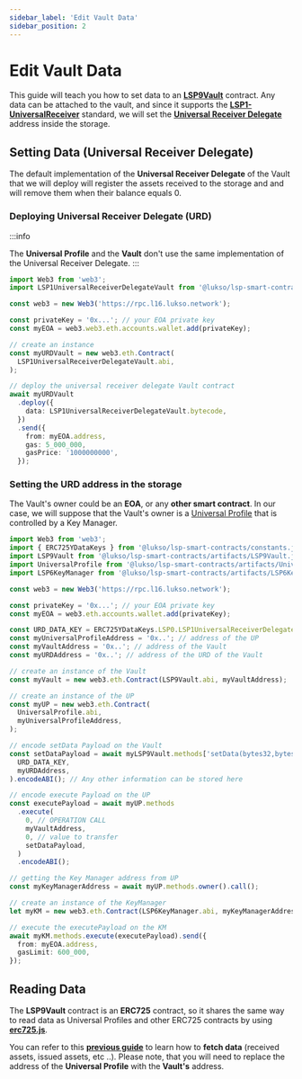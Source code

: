 ```yaml
---
sidebar_label: 'Edit Vault Data'
sidebar_position: 2
---
```


# Edit Vault Data

This guide will teach you how to set data to an **[LSP9Vault](../../standards/smart-contracts/lsp9-vault.md)** contract. Any data can be attached to the vault, and since it supports the **[LSP1-UniversalReceiver](../../standards/generic-standards/lsp1-universal-receiver.md)** standard, we will set the [**Universal Receiver Delegate**](../../standards/smart-contracts/lsp1-universal-receiver-delegate-vault.md) address inside the storage.

## Setting Data (Universal Receiver Delegate)

The default implementation of the **Universal Receiver Delegate** of the Vault that we will deploy will register the assets received to the storage and and will remove them when their balance equals 0.

### Deploying Universal Receiver Delegate (URD)

:::info

The **Universal Profile** and the **Vault** don't use the same implementation of the Universal Receiver Delegate.
:::

```typescript title="Deploying the Universal Receiver Delegate of the vault"
import Web3 from 'web3';
import LSP1UniversalReceiverDelegateVault from '@lukso/lsp-smart-contracts/artifacts/LSP1UniversalReceiverDelegateVault.json';

const web3 = new Web3('https://rpc.l16.lukso.network');

const privateKey = '0x...'; // your EOA private key
const myEOA = web3.web3.eth.accounts.wallet.add(privateKey);

// create an instance
const myURDVault = new web3.eth.Contract(
  LSP1UniversalReceiverDelegateVault.abi,
);

// deploy the universal receiver delegate Vault contract
await myURDVault
  .deploy({
    data: LSP1UniversalReceiverDelegateVault.bytecode,
  })
  .send({
    from: myEOA.address,
    gas: 5_000_000,
    gasPrice: '1000000000',
  });
```

### Setting the URD address in the storage

The Vault's owner could be an **EOA**, or any **other smart contract**. In our case, we will suppose that the Vault's owner is a [Universal Profile](../../standards/universal-profile/introduction.md) that is controlled by a Key Manager.

```typescript title="Setting the URD address in the storage"
import Web3 from 'web3';
import { ERC725YDataKeys } from '@lukso/lsp-smart-contracts/constants.js';
import LSP9Vault from '@lukso/lsp-smart-contracts/artifacts/LSP9Vault.json';
import UniversalProfile from '@lukso/lsp-smart-contracts/artifacts/UniversalProfile.json';
import LSP6KeyManager from '@lukso/lsp-smart-contracts/artifacts/LSP6KeyManager.json';

const web3 = new Web3('https://rpc.l16.lukso.network');

const privateKey = '0x...'; // your EOA private key
const myEOA = web3.eth.accounts.wallet.add(privateKey);

const URD_DATA_KEY = ERC725YDataKeys.LSP0.LSP1UniversalReceiverDelegate;
const myUniversalProfileAddress = '0x..'; // address of the UP
const myVaultAddress = '0x..'; // address of the Vault
const myURDAddress = '0x..'; // address of the URD of the Vault

// create an instance of the Vault
const myVault = new web3.eth.Contract(LSP9Vault.abi, myVaultAddress);

// create an instance of the UP
const myUP = new web3.eth.Contract(
  UniversalProfile.abi,
  myUniversalProfileAddress,
);

// encode setData Payload on the Vault
const setDataPayload = await myLSP9Vault.methods['setData(bytes32,bytes)'](
  URD_DATA_KEY,
  myURDAddress,
).encodeABI(); // Any other information can be stored here

// encode execute Payload on the UP
const executePayload = await myUP.methods
  .execute(
    0, // OPERATION CALL
    myVaultAddress,
    0, // value to transfer
    setDataPayload,
  )
  .encodeABI();

// getting the Key Manager address from UP
const myKeyManagerAddress = await myUP.methods.owner().call();

// create an instance of the KeyManager
let myKM = new web3.eth.Contract(LSP6KeyManager.abi, myKeyManagerAddress);

// execute the executePayload on the KM
await myKM.methods.execute(executePayload).send({
  from: myEOA.address,
  gasLimit: 600_000,
});
```

## Reading Data

The **LSP9Vault** contract is an **ERC725** contract, so it shares the same way to read data as Universal Profiles and other ERC725 contracts by using **[erc725.js](../../tools/erc725js/getting-started.md)**.

You can refer to this **[previous guide](../universal-profile/read-profile-data.md)** to learn how to **fetch data** (received assets, issued assets, etc ..). Please note, that you will need to replace the address of the **Universal Profile** with the **Vault's** address.
